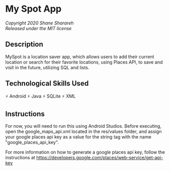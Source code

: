 # My Spot App
*Copyright 2020 Shane Sharareh*  
*Released under the MIT license*

## Description
MySpot is a location saver app, which allows users to add their current location or search for their favorite locations, using Places API, to save and visit in the future, utilizing SQL and lists.

## Technological Skills Used
⚡️ Android
⚡️ Java
⚡️ SQLite
⚡️ XML

## Instructions
For now, you will need to run this using Android Studios. Before executing, open the google_maps_api.xml located in the res/values folder, and assign your google places api key as a value for the string tag with the name "google_places_api_key".

For more information on how to generate a google places api key, follow the instructions at https://developers.google.com/places/web-service/get-api-key
